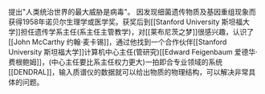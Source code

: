 
提出"人类统治世界的最大威胁是病毒"。
因发现细菌遗传物质及基因重组现象而获得1958年诺贝尔生理学或医学奖。获奖后到[[Stanford University 斯坦福大学]]担任遗传学系主任(系主任主管教学)，对[[莱布尼茨之梦]]很感兴趣，认识了[[John McCarthy 约翰·麦卡锡]]，通过他找到一个合作伙伴[[Stanford University 斯坦福大学]]计算机中心主任(管研究)[[Edward Feigenbaum 爱德华·费根鲍姆]]，(中心主任要比系主任权力更大)一拍即合专业领域的系统[[DENDRAL]]，输入质谱仪的数据就可以给出物质的物理结构，可以解决非常具体的问题。

